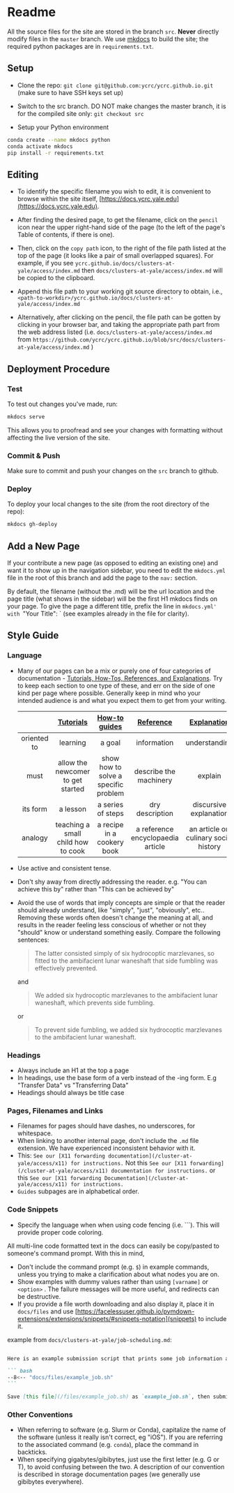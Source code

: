 # Readme

All the source files for the site are stored in the branch `src`. **Never** directly modify files in the `master` branch. We use [mkdocs](https://www.mkdocs.org/) to build the site; the required python packages are in `requirements.txt`.


## Setup

* Clone the repo: `git clone git@github.com:ycrc/ycrc.github.io.git` (make sure to have SSH keys set up)

* Switch to the src branch. DO NOT make changes the master branch, it is for the compiled site only: `git checkout src`

* Setup your Python environment

``` bash
conda create --name mkdocs python
conda activate mkdocs
pip install -r requirements.txt
```

## Editing

* To identify the specific filename you wish to edit, it is convenient to browse within the site itself, [https://docs.ycrc.yale.edu](https://docs.ycrc.yale.edu).

* After finding the desired page, to get the filename, click on the `pencil` icon near the upper right-hand side of the page (to the left of the page's Table of contents, if there is one).

* Then, click on the `copy path` icon, to the right of the file path listed at the top of the page (it looks like a pair of small overlapped squares). For example, if you see `ycrc.github.io/docs/clusters-at-yale/access/index.md` then `docs/clusters-at-yale/access/index.md` will be copied to the clipboard.

* Append this file path to your working git source directory to obtain, i.e., `<path-to-workdir>/ycrc.github.io/docs/clusters-at-yale/access/index.md`

* Alternatively, after clicking on the pencil, the file path can be gotten by clicking in your browser bar, and taking the appropriate path part from the web address listed (i.e. `docs/clusters-at-yale/access/index.md` from `https://github.com/ycrc/ycrc.github.io/blob/src/docs/clusters-at-yale/access/index.md` )

## Deployment Procedure

### Test

To test out changes you've made, run:

``` bash
mkdocs serve
```

This allows you to proofread and see your changes with formatting without affecting the live version of the site.

### Commit & Push

Make sure to commit and push your changes on the `src` branch to github.

### Deploy

To deploy your local changes to the site (from the root directory of the repo):

``` bash
mkdocs gh-deploy
```

## Add a New Page

If your contribute a new page (as opposed to editing an existing one) and want it to show up in the navigation sidebar, you need to edit the `mkdocs.yml` file in the root of this branch and add the page to the `nav:` section. 

By default, the filename (without the .md) will be the url location and the page title (what shows in the sidebar) will be the first H1 mkdocs finds on your page. To give the page a different title, prefix the line in `mkdocs.yml' with `"Your Title": ` (see examples already in the file for clarity).

## Style Guide

### Language

* Many of our pages can be a mix or purely one of four categories of documentation - [Tutorials, How-Tos, References, and Explanations](https://diataxis.fr/). Try to keep each section to one type of these, and err on the side of one kind per page where possible. Generally keep in mind who your intended audience is and what you expect them to get from your writing.

    |             | [Tutorials](https://diataxis.fr/tutorials/) | [How-to guides](https://diataxis.fr/how-to-guides/) | [Reference](https://diataxis.fr/reference/)|[Explanation](https://diataxis.fr/explanation/) |
    |:-----------:|:-------------------------------------------:|:---------------------------------------------------:|:------------------------------------------:|:----------------------------------------------:|
    | oriented to | learning                                    | a goal                                              | information                                | understanding                                  |
    | must        | allow the newcomer to get started           | show how to solve a specific problem                | describe the machinery                     | explain                                        |
    | its form    | a lesson                                    | a series of steps                                   | dry description                            | discursive explanation                         |
    | analogy     | teaching a small child how to cook          | a recipe in a cookery book                          | a reference encyclopaedia article          | an article on culinary social history          |

* Use active and consistent tense.
* Don't shy away from directly addressing the reader. e.g. "You can achieve this by" rather than "This can be achieved by"
* Avoid the use of words that imply concepts are simple or that the reader should already understand, like "simply",  "just", "obviously", etc.. Removing these words often doesn't change the meaning at all, and results in the reader feeling less conscious of whether or not they "should" know or understand something easily. Compare the following sentences:

    > The latter consisted simply of six hydrocoptic marzlevanes, so fitted to the ambifacient lunar waneshaft that side fumbling was effectively prevented.
     
    and
    
    > We added six hydrocoptic marzlevanes to the ambifacient lunar waneshaft, which prevents side fumbling.
    
    or
    
    > To prevent side fumbling, we added six hydrocoptic marzlevanes to the ambifacient lunar waneshaft.

### Headings

* Always include an H1 at the top a page
* In headings, use the base form of a verb instead of the -ing form. E.g "Transfer Data" vs "Transferring Data"
* Headings should always be title case

### Pages, Filenames and Links

* Filenames for pages should have dashes, no underscores, for whitespace.
* When linking to another internal page, don't include the `.md` file extension. We have experienced inconsistent behavior with it.
* This: `See our [X11 forwarding documentation](/cluster-at-yale/access/x11) for instructions.` Not this `See our [X11 forwarding](/cluster-at-yale/access/x11) documentation for instructions.` or this `See our [X11 forwarding Documentation](/cluster-at-yale/access/x11) for instructions.`
* `Guides` subpages are in alphabetical order.

### Code Snippets

* Specify the language when when using code fencing (i.e. ```).  This will provide proper code coloring.

All multi-line code formatted text in the docs can easily be copy/pasted to someone's command prompt. With this in mind,

* Don't include the command prompt (e.g. `$`) in example commands, unless you trying to make a clarification about what nodes you are on.
* Show examples with dummy values rather than using `[varname]` or `<option>` . The failure messages will be more useful, and redirects can be destructive.
* If you provide a file worth downloading and also display it, place it in `docs/files` and use [https://facelessuser.github.io/pymdown-extensions/extensions/snippets/#snippets-notation](snippets) to include it. 

example from `docs/clusters-at-yale/job-scheduling.md`:

~~~ markdown

Here is an example submission script that prints some job information and exits:

``` bash
--8<-- "docs/files/example_job.sh"
```

Save [this file](/files/example_job.sh) as `example_job.sh`, then submit it with:

~~~



### Other Conventions

* When referring to software (e.g. Slurm or Conda), capitalize the name of the software (unless it really isn't correct, eg "iOS"). If you are referring to the associated command (e.g. `conda`), place the command in backticks.
* When specifying gigabytes/gibibytes, just use the first letter (e.g. G or T), to avoid confusing between the two. A description of our convention is described in storage documentation pages (we generally use gibibytes everywhere).
